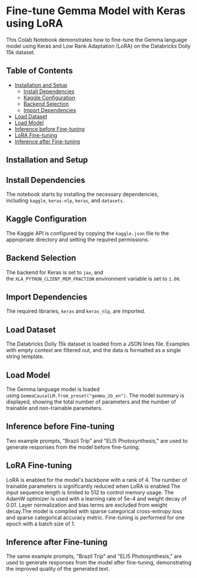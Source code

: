 # Fine-tune Gemma Model with Keras using LoRA

This Colab Notebook demonstrates how to fine-tune the Gemma language model using Keras and Low Rank Adaptation (LoRA) on the Databricks Dolly 15k dataset.

## Table of Contents

- [Installation and Setup](#installation-and-setup)
    - [Install Dependencies](#install-dependencies)
    - [Kaggle Configuration](#kaggle-configuration)
    - [Backend Selection](#backend-selection)
    - [Import Dependencies](#import-dependencies)    
- [Load Dataset](#load-dataset)
- [Load Model](#load-model)
- [Inference before Fine-tuning](#inference-before-fine-tuning)
- [LoRA Fine-tuning](#lora-fine-tuning)
- [Inference after Fine-tuning](#inference-after-fine-tuning)

## Installation and Setup

## Install Dependencies

The notebook starts by installing the necessary dependencies, including `kaggle`, `keras-nlp`, `keras`, and `datasets`.

## Kaggle Configuration

The Kaggle API is configured by copying the `kaggle.json` file to the appropriate directory and setting the required permissions.

## Backend Selection

The backend for Keras is set to `jax`, and the `XLA_PYTHON_CLIENT_MEM_FRACTION` environment variable is set to `1.00`.

## Import Dependencies

The required libraries, `keras` and `keras_nlp`, are imported.

## Load Dataset

The Databricks Dolly 15k dataset is loaded from a JSON lines file. Examples with empty context are filtered out, and the data is formatted as a single string template.

## Load Model

The Gemma language model is loaded using `GemmaCausalLM.from_preset("gemma_2b_en")`. The model summary is displayed, showing the total number of parameters and the number of trainable and non-trainable parameters.

## Inference before Fine-tuning

Two example prompts, "Brazil Trip" and "ELI5 Photosynthesis," are used to generate responses from the model before fine-tuning.

## LoRA Fine-tuning

LoRA is enabled for the model's backbone with a rank of 4. The number of trainable parameters is significantly reduced when LoRA is enabled.The input sequence length is limited to 512 to control memory usage. The AdamW optimizer is used with a learning rate of 5e-4 and weight decay of 0.01. Layer normalization and bias terms are excluded from weight decay.The model is compiled with sparse categorical cross-entropy loss and sparse categorical accuracy metric. Fine-tuning is performed for one epoch with a batch size of 1.

## Inference after Fine-tuning

The same example prompts, "Brazil Trip" and "ELI5 Photosynthesis," are used to generate responses from the model after fine-tuning, demonstrating the improved quality of the generated text.